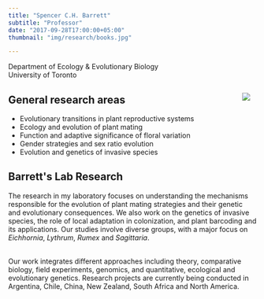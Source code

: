 ```yaml
---
title: "Spencer C.H. Barrett"
subtitle: "Professor"
date: "2017-09-28T17:00:00+05:00"
thumbnail: "img/research/books.jpg"

---
```


Department of Ecology & Evolutionary Biology  
University of Toronto

<img src="img/home.jpg" align="right" style="margin: 10pt; max-width: 100%" >



## General research areas


- Evolutionary transitions in plant reproductive systems
- Ecology and evolution of plant mating
- Function and adaptive significance of floral variation
- Gender strategies and sex ratio evolution
- Evolution and genetics of invasive species




## Barrett's Lab Research



The research in my laboratory focuses on understanding the mechanisms responsible for the evolution of plant mating strategies and their genetic and evolutionary consequences. We also work on the genetics of invasive species, the role of local adaptation in colonization, and plant barcoding and its applications. Our studies involve diverse groups, with a major focus on _Eichhornia_, _Lythrum_, _Rumex_ and _Sagittaria_. 

<br>
Our work integrates different approaches including theory, comparative biology, field experiments, genomics, and quantitative, ecological and evolutionary genetics. Research projects are currently being conducted in Argentina, Chile, China, New Zealand, South Africa and North America.
